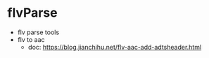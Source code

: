 # flvParse

- flv parse tools
- flv to aac
  - doc: https://blog.jianchihu.net/flv-aac-add-adtsheader.html
